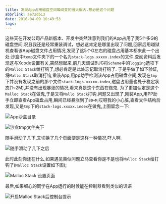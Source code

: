 ```yaml
---
title: 发现App占用磁盘空间瞬间变的很大很大.想必是这个问题
abbrlink: ae72db13
date: 2016-04-09 10:49:53
tags:
---
```


这些天在开发公司产品新版本、开发中突然注意到我们的App占用了我5个多G的磁盘空间,况且我还是经常重装调试，想必这肯定是哪里出现了问题,回家后用越狱机查看该App磁盘文件占用情况,发现了这5个G左右的磁盘占用基本都来此一个出处:沙盒中`temp`文件夹下的一个名为`stack-logs.xxxxx.index`的文件,查阅资料后发现这与Xcode设置有关,突然想起来,前几天调试BUG将`Scheme`中的`logging`选项下的`Malloc Stack`给打钩了,想必肯定是此处忘记取消打钩了.
于是乎做了如下验证,将`Mallo Stack`取消打钩,重装App,用pp助手检测该App占用磁盘空间,发现在`tmp`下并没有发现之前的那个文件`stack-logs.xxxxx.index`,磁盘占用量也处于稳定状态(1~2M),并没有出现暴涨的情况,看来真是这个东西在做鬼.
为了更加认定是这个`Malloc Stack`在做鬼,于是又将`Mallo Stack`打钩,问题又出现了,刚装App,用PP助手立即查看App磁盘占用,瞬间已经暴涨到了`80+M`,哎呀我的小心脏,查看文件结构后发现,又是`tmp`下的`stack-logs.xxxxx.index`在做鬼,上图留念一下:


![App沙盒目录](http://upload-images.jianshu.io/upload_images/590107-03e73a7087fd90f1.png?imageMogr2/auto-orient/strip%7CimageView2/2/w/1240)

![沙盒tmp文件夹下](http://upload-images.jianshu.io/upload_images/590107-c2e5c564caecd32e.png?imageMogr2/auto-orient/strip%7CimageView2/2/w/1240)

随手滑动了几下,又切换了几个页面便是这样一种情况,吓人啊.


![随手滑动了几下之后](http://upload-images.jianshu.io/upload_images/590107-ebbd1d11fef3bc07.png?imageMogr2/auto-orient/strip%7CimageView2/2/w/1240)

此时此刻你还在什么,如果遇见类似问题立马查看你是不是也将`Malloc Stack`给打钩了(`Malloc Stack`设置如下图);


![Malloc Stack 设置页面](http://upload-images.jianshu.io/upload_images/590107-abc4f4aa3e7dd1f2.png?imageMogr2/auto-orient/strip%7CimageView2/2/w/1240)


最后,如果细心的同学在App运行的时候能在控制器看到类似的话语

![开启Malloc Stack后控制台提示](http://upload-images.jianshu.io/upload_images/590107-1c20c587763ce727.png?imageMogr2/auto-orient/strip%7CimageView2/2/w/1240)